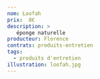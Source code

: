 ```yaml
---
nom: Loofah
prix:  8€
description: >
   éponge naturelle
producteur: Florence
contrats: produits-entretien
tags: 
  - produits d'entretien
illustration: loofah.jpg
---
```


